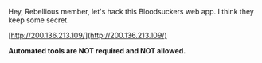 Hey, Rebellious member, let's hack this Bloodsuckers web app. I think they keep some secret.

[http://200.136.213.109/](http://200.136.213.109/)

**Automated tools are NOT required and NOT allowed.**
